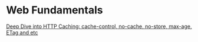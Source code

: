 
# Web Fundamentals

[Deep Dive into HTTP Caching: cache-control, no-cache, no-store, max-age, ETag and etc](https://www.youtube.com/watch?v=Cy2ZJOBgk84)
